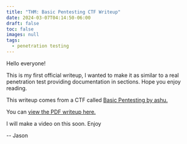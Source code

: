 ```yaml
---
title: "THM: Basic Pentesting CTF Writeup"
date: 2024-03-07T04:14:50-06:00
draft: false
toc: false
images: null
tags:
  - penetration testing
---
```


Hello everyone!

This is my first official writeup, I wanted to make it as similar to a real penetration test providing documentation in sections. Hope you enjoy reading.

This writeup comes from a CTF called [Basic Pentesting by ashu.](https://tryhackme.com/r/room/basicpentestingjt)

You can [view the PDF writeup here.](/basicpentest.pdf)

I will make a video on this soon. Enjoy

-- Jason
